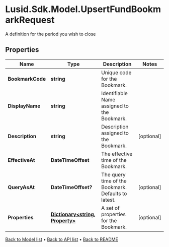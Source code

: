 # Lusid.Sdk.Model.UpsertFundBookmarkRequest
A definition for the period you wish to close

## Properties

Name | Type | Description | Notes
------------ | ------------- | ------------- | -------------
**BookmarkCode** | **string** | Unique code for the Bookmark. | 
**DisplayName** | **string** | Identifiable Name assigned to the Bookmark. | 
**Description** | **string** | Description assigned to the Bookmark. | [optional] 
**EffectiveAt** | **DateTimeOffset** | The effective time of the Bookmark. | 
**QueryAsAt** | **DateTimeOffset?** | The query time of the Bookmark. Defaults to latest. | [optional] 
**Properties** | [**Dictionary&lt;string, Property&gt;**](Property.md) | A set of properties for the Bookmark. | [optional] 

[Back to Model list](../README.md#documentation-for-models) &#8226; [Back to API list](../README.md#documentation-for-api-endpoints) &#8226; [Back to README](../README.md)

